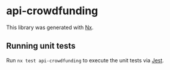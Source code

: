 # api-crowdfunding

This library was generated with [Nx](https://nx.dev).

## Running unit tests

Run `nx test api-crowdfunding` to execute the unit tests via [Jest](https://jestjs.io).
